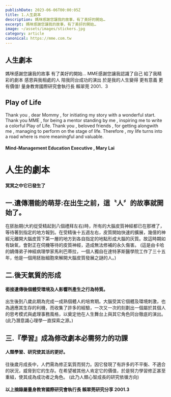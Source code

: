 ```yaml
---
publishDate: 2023-06-06T00:00:05Z
title: 1.人生劇本
description: 媽咪感謝您讓我的故事，有了美好的開始…
excerpt: 媽咪感謝您讓我的故事，有了美好的開始…
image: ~/assets/images/stickers.jpg
category: article
canonical: https://mme.com.tw
---
```


## 人生劇本
媽咪感謝您讓我的故事
有了美好的開始…
MME感謝您讓我認識了自己
給了我精彩的劇本
感恩與我相處的人
陪我同台成功的演出
於是我的人生變得
更有意義 更有價值!
量身教育國際研究會執行長  賴翠莞 2001．3

## Play of Life

Thank you , dear Mommy , for initiating my story
with a wonderful start.
Thank you MME , for being a mentor standing by me ,
inspiring me to write a colorful Play of Life.
Thank you , beloved friends , for getting alongwith me ,
managing to perform on the stage of life.
Therefore , my life turns into a road where is
more meaningful and valuable.


#### Mind-Management Education Executive , Mary Lai

# 人生的劇本
#### 冥冥之中它已發生了

## 一.遺傳潛能的萌芽:在出生之前，這〝人〞的故事就開始了。

在胚胎期(大約從受精起到八個禮拜左右)時，所有的大腦皮質神經都已在那裡了，等待著到指定的地方報到。在受精後十五週左右，皮質開始快速的擴展，幾億的神經元離開大腦皮質下第一層的地方到各自指定的地點形成大腦的灰質。故這時期如有缺氧，會對正在伺機等待的皮質神經，造成無法修補的永久傷害。
(這是由卡哈的嫡傳弟子神經病理學家馬利巴蒂拉，一個人獨自在達特茅斯醫學院工作了三十五年，他是一個用胚胎細胞來解開大腦皮質發展之謎的人。)

## 二.後天氣質的形成
#### 銜接遺傳後個體受環境及人影響所產生之行為特質。

出生後到八歲此期為完成一成熟個體人的培育期。大腦受其它個體及環境刺激，也為適應其生存的利機，而收集了許多的經驗，一次又一次的刻劃出一個屬於其個人的思考模式與處理事務風格，以奠定他在人生舞台上與其它角色同台徹底的演出。
(此乃潛意識心理學一直探索之源。)


## 三.『學習』成為修改劇本必需努力的功課
#### 人類學習、研究使其活的更好。

往後歲月成長中，人們需為修正氣質而努力。因它發現了有許多的不平衡、不適合的狀況，威脅到它的生存。在希望被其他人肯定它的價值，於是努力學習修正甚至重組，使其成為成功者之角色。
(此乃人類心智成長的研究依循方向)

#### 以上摘錄屬量身教育國際研究會執行長 賴翠莞研究分享 2001.3
